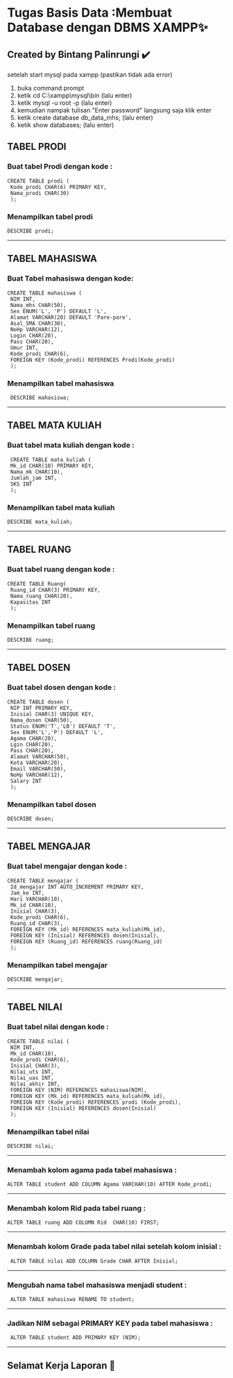 # Tugas Basis Data  :Membuat Database dengan DBMS XAMPP✨
## Created by Bintang Palinrungi ✔️

setelah start mysql pada xampp (pastikan tidak ada error)
1. buka command prompt
2. ketik    cd C:\xampp\mysql\bin  (lalu enter)
3. ketik    mysql -u root -p       (lalu enter)
4. kemudian nampak tulisan "Enter password" langsung saja klik enter
5. ketik    create database db_data_mhs;  (lalu enter)
6. ketik    show databases;      (lalu enter)

## TABEL PRODI

### Buat tabel Prodi dengan kode :

    CREATE TABLE prodi (
     Kode_prodi CHAR(6) PRIMARY KEY,
     Nama_prodi CHAR(30)
     );
    
   ### Menampilkan tabel prodi

    DESCRIBE prodi;
    
----------------------------------------------------------------------------------------------------------------

## TABEL MAHASISWA

 ### Buat Tabel mahasiswa dengan kode:
    
    CREATE TABLE mahasiswa (
     NIM INT,
     Nama_mhs CHAR(50),
     Sex ENUM('L', 'P') DEFAULT 'L',
     Alamat VARCHAR(20) DEFAULT 'Pare-pare',
     Asal_SMA CHAR(30),
     NoHp VARCHAR(12),
     Login CHAR(20),
     Pass CHAR(20),
     Umur INT,
     Kode_prodi CHAR(6),
     FOREIGN KEY (Kode_prodi) REFERENCES Prodi(Kode_prodi)
     );

 ### Menampilkan tabel mahasiswa

     DESCRIBE mahasiswa;
     
 --------------------------------------------------------------------------------------------------------

## TABEL MATA KULIAH

 ### Buat tabel mata kuliah dengan kode :
 
     CREATE TABLE mata_kuliah (
     Mk_id CHAR(10) PRIMARY KEY,
     Nama_mk CHAR(10),
     Jumlah_jam INT,
     SKS INT
     );

 ### Menampilkan tabel mata kuliah

    DESCRIBE mata_kuliah;
    
---------------------------------------------------------------------------------------------------------

## TABEL RUANG

### Buat tabel ruang dengan kode :
    
    CREATE TABLE Ruang(
     Ruang_id CHAR(3) PRIMARY KEY,
     Nama_ruang CHAR(20),
     Kapasitas INT
     );

 ### Menampilkan tabel ruang

    DESCRIBE ruang;
    
---------------------------------------------------------------------------------------------------------

## TABEL DOSEN

### Buat tabel dosen dengan kode :

    CREATE TABLE dosen (
     NIP INT PRIMARY KEY,
     Inisial CHAR(3) UNIQUE KEY,
     Nama_dosen CHAR(50),
     Status ENUM('T','LB') DEFAULT 'T',
     Sex ENUM('L','P') DEFAULT 'L',
     Agama CHAR(20),
     Lgin CHAR(20),
     Pass CHAR(20),
     Alamat VARCHAR(50),
     Kota VARCHAR(20),
     Email VARCHAR(50),
     NoHp VARCHAR(12),
     Salary INT
     );

### Menampilkan tabel dosen

    DESCRIBE dosen;

---------------------------------------------------------------------------------------------------------

## TABEL MENGAJAR

### Buat tabel mengajar dengan kode :
    
    CREATE TABLE mengajar (
     Id_mengajar INT AUTO_INCREMENT PRIMARY KEY,
     Jam_ke INT,
     Hari VARCHAR(10),
     Mk_id CHAR(10),
     Inisial CHAR(3),
     Kode_prodi CHAR(6),
     Ruang_id CHAR(3),
     FOREIGN KEY (Mk_id) REFERENCES mata_kuliah(Mk_id),
     FOREIGN KEY (Inisial) REFERENCES dosen(Inisial),
     FOREIGN KEY (Ruang_id) REFERENCES ruang(Ruang_id)
     );

 ### Menampilkan tabel mengajar     

    DESCRIBE mengajar;

---------------------------------------------------------------------------------------------------------

## TABEL NILAI

### Buat tabel nilai dengan kode :

    CREATE TABLE nilai (
     NIM INT,
     Mk_id CHAR(10),
     Kode_prodi CHAR(6),
     Inisial CHAR(3),
     Nilai_uts INT,
     Nilai_uas INT,
     Nilai_akhir INT,
     FOREIGN KEY (NIM) REFERENCES mahasiswa(NIM),
     FOREIGN KEY (Mk_id) REFERENCES mata_kuliah(Mk_id),
     FOREIGN KEY (Kode_prodi) REFERENCES prodi (Kode_prodi),
     FOREIGN KEY (Inisial) REFERENCES dosen(Inisial)
     );

  ### Menampilkan tabel nilai

    DESCRIBE nilai;

--------------------------------------------------------------------------------------------------------- 

### Menambah kolom agama pada tabel mahasiswa :
   
    ALTER TABLE student ADD COLUMN Agama VARCHAR(10) AFTER Kode_prodi;  

---------------------------------------------------------------------------------------------------------

### Menambah kolom Rid pada tabel ruang :

    ALTER TABLE ruang ADD COLUMN Rid  CHAR(10) FIRST;     

--------------------------------------------------------------------------------------------------------    

### Menambah kolom Grade pada tabel nilai setelah kolom inisial :

     ALTER TABLE nilai ADD COLUMN Grade CHAR AFTER Inisial;  

--------------------------------------------------------------------------------------------------------

### Mengubah nama tabel mahasiswa menjadi student :
    
     ALTER TABLE mahasiswa RENAME TO student;
     
 ------------------------------------------------------------------------------------------------------- 

 ### Jadikan NIM sebagai PRIMARY KEY pada tabel mahasiswa :

     ALTER TABLE student ADD PRIMARY KEY (NIM);

---------------------------------------------------------------------------------------------------------
## Selamat Kerja Laporan 📑
